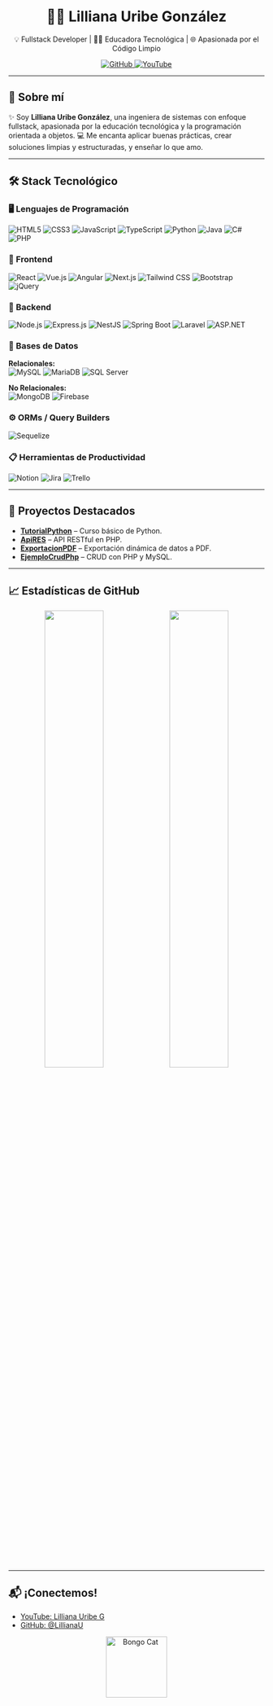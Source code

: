 <!-- README.md -->
<h1 align="center">👩‍💻 Lilliana Uribe González</h1>
<p align="center">
  💡 Fullstack Developer | 👩‍🏫 Educadora Tecnológica | 🌐 Apasionada por el Código Limpio
</p>

<p align="center">
  <a href="https://github.com/LillianaU">
    <img src="https://img.shields.io/badge/GitHub-LillianaU-181717?style=flat&logo=github" alt="GitHub">
  </a>
  <a href="https://www.youtube.com/@lillianauribeg7317">
    <img src="https://img.shields.io/badge/YouTube-Lilliana%20Uribe%20G-FF0000?style=flat&logo=youtube" alt="YouTube">
  </a>
</p>

<hr>

<h2>🌟 Sobre mí</h2>
<p>
✨ Soy <strong>Lilliana Uribe González</strong>, una ingeniera de sistemas con enfoque fullstack, apasionada por la educación tecnológica y la programación orientada a objetos.  
💻 Me encanta aplicar buenas prácticas, crear soluciones limpias y estructuradas, y enseñar lo que amo.
</p>

<hr>

<h2>🛠️ Stack Tecnológico</h2>

<h3>🖥️ Lenguajes de Programación</h3>
<p>
  <img src="https://img.shields.io/badge/HTML5-E34F26?style=flat&logo=html5&logoColor=white" alt="HTML5">
  <img src="https://img.shields.io/badge/CSS3-1572B6?style=flat&logo=css3&logoColor=white" alt="CSS3">
  <img src="https://img.shields.io/badge/JavaScript-F7DF1E?style=flat&logo=javascript&logoColor=black" alt="JavaScript">
  <img src="https://img.shields.io/badge/TypeScript-3178C6?style=flat&logo=typescript&logoColor=white" alt="TypeScript">
  <img src="https://img.shields.io/badge/Python-3776AB?style=flat&logo=python&logoColor=white" alt="Python">
  <img src="https://img.shields.io/badge/Java-007396?style=flat&logo=java&logoColor=white" alt="Java">
  <img src="https://img.shields.io/badge/C%23-239120?style=flat&logo=c-sharp&logoColor=white" alt="C#">
  <img src="https://img.shields.io/badge/PHP-777BB4?style=flat&logo=php&logoColor=white" alt="PHP">
</p>

<h3>🎨 Frontend</h3>
<p>
  <img src="https://img.shields.io/badge/React-61DAFB?style=flat&logo=react&logoColor=black" alt="React">
  <img src="https://img.shields.io/badge/Vue.js-4FC08D?style=flat&logo=vue.js&logoColor=white" alt="Vue.js">
  <img src="https://img.shields.io/badge/Angular-DD0031?style=flat&logo=angular&logoColor=white" alt="Angular">
  <img src="https://img.shields.io/badge/Next.js-000000?style=flat&logo=next.js&logoColor=white" alt="Next.js">
  <img src="https://img.shields.io/badge/Tailwind_CSS-06B6D4?style=flat&logo=tailwind-css&logoColor=white" alt="Tailwind CSS">
  <img src="https://img.shields.io/badge/Bootstrap-7952B3?style=flat&logo=bootstrap&logoColor=white" alt="Bootstrap">
  <img src="https://img.shields.io/badge/jQuery-0769AD?style=flat&logo=jquery&logoColor=white" alt="jQuery">
</p>

<h3>🔧 Backend</h3>
<p>
  <img src="https://img.shields.io/badge/Node.js-339933?style=flat&logo=node.js&logoColor=white" alt="Node.js">
  <img src="https://img.shields.io/badge/Express.js-000000?style=flat&logo=express&logoColor=white" alt="Express.js">
  <img src="https://img.shields.io/badge/NestJS-E0234E?style=flat&logo=nestjs&logoColor=white" alt="NestJS">
  <img src="https://img.shields.io/badge/Spring_Boot-6DB33F?style=flat&logo=spring-boot&logoColor=white" alt="Spring Boot">
  <img src="https://img.shields.io/badge/Laravel-FF2D20?style=flat&logo=laravel&logoColor=white" alt="Laravel">
  <img src="https://img.shields.io/badge/ASP.NET-512BD4?style=flat&logo=dotnet&logoColor=white" alt="ASP.NET">
</p>

<h3>💾 Bases de Datos</h3>
<p><strong>Relacionales:</strong><br>
  <img src="https://img.shields.io/badge/MySQL-4479A1?style=flat&logo=mysql&logoColor=white" alt="MySQL">
  <img src="https://img.shields.io/badge/MariaDB-003545?style=flat&logo=mariadb&logoColor=white" alt="MariaDB">
  <img src="https://img.shields.io/badge/SQL_Server-CC2927?style=flat&logo=microsoft-sql-server&logoColor=white" alt="SQL Server">
</p>
<p><strong>No Relacionales:</strong><br>
  <img src="https://img.shields.io/badge/MongoDB-47A248?style=flat&logo=mongodb&logoColor=white" alt="MongoDB">
  <img src="https://img.shields.io/badge/Firebase-FFCA28?style=flat&logo=firebase&logoColor=black" alt="Firebase">
</p>

<h3>⚙️ ORMs / Query Builders</h3>
<p>
  <img src="https://img.shields.io/badge/Sequelize-52B0E7?style=flat&logo=sequelize&logoColor=white" alt="Sequelize">
</p>

<h3>📋 Herramientas de Productividad</h3>
<p>
  <img src="https://img.shields.io/badge/Notion-000000?style=flat&logo=notion&logoColor=white" alt="Notion">
  <img src="https://img.shields.io/badge/Jira-0052CC?style=flat&logo=jira&logoColor=white" alt="Jira">
  <img src="https://img.shields.io/badge/Trello-0052CC?style=flat&logo=trello&logoColor=white" alt="Trello">
</p>

<hr>

<h2>🚀 Proyectos Destacados</h2>
<ul>
  <li><a href="https://github.com/LillianaU/TutorialPython"><strong>TutorialPython</strong></a> – Curso básico de Python.</li>
  <li><a href="https://github.com/LillianaU/ApiRES"><strong>ApiRES</strong></a> – API RESTful en PHP.</li>
  <li><a href="https://github.com/LillianaU/ExportacionPDF"><strong>ExportacionPDF</strong></a> – Exportación dinámica de datos a PDF.</li>
  <li><a href="https://github.com/LillianaU/EjemploCrudPhp"><strong>EjemploCrudPhp</strong></a> – CRUD con PHP y MySQL.</li>
</ul>

<hr>

<h2>📈 Estadísticas de GitHub</h2>
<p align="center">
  <img src="https://github-readme-stats.vercel.app/api?username=LillianaU&show_icons=true&theme=radical" width="48%">
  <img src="https://github-readme-stats.vercel.app/api/top-langs/?username=LillianaU&layout=compact&theme=radical" width="48%">
</p>

<hr>

<h2>📬 ¡Conectemos!</h2>
<ul>
  <li><a href="https://www.youtube.com/@lillianauribeg7317">YouTube: Lilliana Uribe G</a></li>
  <li><a href="https://github.com/LillianaU">GitHub: @LillianaU</a></li>
</ul>

<p align="center">
  <img src="https://user-images.githubusercontent.com/34026599/236195750-4183df42-ca68-44fd-b094-e3e0a2844f72.gif" width="120px" alt="Bongo Cat">
</p>
